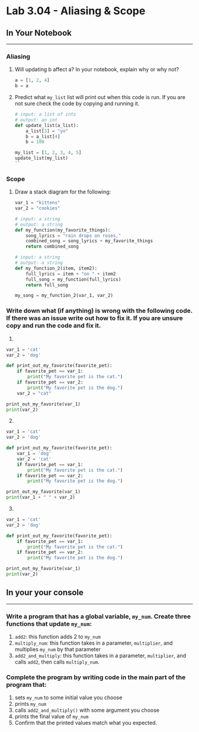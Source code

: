 # Lab 3.04 - Aliasing & Scope

## In Your Notebook
-----------------------

### Aliasing
1. Will updating b affect a? In your notebook, explain why or why not?

    ```python
    a = [1, 2, 4]
    b = a
    ```
    
2. Predict what `my_list` list will print out when this code is run. If you are not sure check the code by copying and running it.

    ```python
    # input: a list of ints
    # output: an int
    def update_list(a_list):
        a_list[3] = "yo"
        b = a_list[4]
        b = 100

    my_list = [1, 2, 3, 4, 5]
    update_list(my_list)
    ``

### Scope
1. Draw a stack diagram for the following:

    ```python
    var_1 = "kittens"
    var_2 = "cookies"

    # input: a string
    # output: a string
    def my_function(my_favorite_things):
        song_lyrics = "rain drops on roses,"
        combined_song = song_lyrics + my_favorite_things
        return combined_song

    # input: a string
    # output: a string
    def my_function_2(item, item2):
        full_lyrics = item + "on " + item2
        full_song = my_function(full_lyrics)
        return full_song

    my_song = my_function_2(var_1, var_2)
    ```
  

### Write down what (if anything) is wrong with the following code. If there was an issue write out how to fix it. If you are unsure copy and run the code and fix it.

1. 
```python
var_1 = 'cat'
var_2 = 'dog'

def print_out_my_favorite(favorite_pet):
    if favorite_pet == var_1:
        print("My favorite pet is the cat.")
    if favorite_pet == var_2:
        print("My favorite pet is the dog.")
    var_2 = "cat"

print_out_my_favorite(var_1)
print(var_2)
```

2.

```python
var_1 = 'cat'
var_2 = 'dog'

def print_out_my_favorite(favorite_pet):
    var_1 = 'dog'
    var_2 = 'cat'
    if favorite_pet == var_1:
        print("My favorite pet is the cat.")
    if favorite_pet == var_2:
        print("My favorite pet is the dog.")

print_out_my_favorite(var_1)
print(var_1 + " " + var_2)
```

3.

```python
var_1 = 'cat'
var_2 = 'dog'

def print_out_my_favorite(favorite_pet):
    if favorite_pet == var_1:
        print("My favorite pet is the cat.")
    if favorite_pet == var_2:
        print("My favorite pet is the dog.")

print_out_my_favorite(var_1)
print(var_2)
```

## In your your console
-----------------------
### Write a program that has a global variable, `my_num`. Create three functions that update `my_num`:
1. `add2`: this function adds 2 to `my_num`
2. `multiply_num`: this function takes in a parameter, `multiplier`, and multiplies `my_num` by that parameter
3. `add2_and_multiply`: this function takes in a parameter, `multiplier`, and calls `add2`, then calls `multiply_num`.
  
### Complete the program by writing code in the main part of the program that:
1. sets `my_num` to some initial value you choose
2. prints `my_num`
3. calls `add2_and_multiply()` with some argument you choose
4. prints the final value of `my_num`
5. Confirm that the printed values match what you expected.
